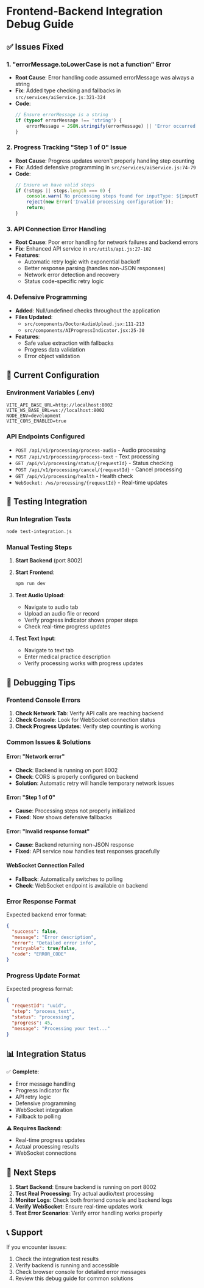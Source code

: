 # Frontend-Backend Integration Debug Guide

## ✅ Issues Fixed

### 1. **"errorMessage.toLowerCase is not a function" Error**
- **Root Cause**: Error handling code assumed errorMessage was always a string
- **Fix**: Added type checking and fallbacks in `src/services/aiService.js:321-324`
- **Code**:
  ```javascript
  // Ensure errorMessage is a string
  if (typeof errorMessage !== 'string') {
      errorMessage = JSON.stringify(errorMessage) || 'Error occurred but message is not available';
  }
  ```

### 2. **Progress Tracking "Step 1 of 0" Issue**
- **Root Cause**: Progress updates weren't properly handling step counting
- **Fix**: Added defensive programming in `src/services/aiService.js:74-79`
- **Code**:
  ```javascript
  // Ensure we have valid steps
  if (!steps || steps.length === 0) {
      console.warn(`No processing steps found for inputType: ${inputType}`);
      reject(new Error('Invalid processing configuration'));
      return;
  }
  ```

### 3. **API Connection Error Handling**
- **Root Cause**: Poor error handling for network failures and backend errors
- **Fix**: Enhanced API service in `src/utils/api.js:27-102`
- **Features**:
  - Automatic retry logic with exponential backoff
  - Better response parsing (handles non-JSON responses)
  - Network error detection and recovery
  - Status code-specific retry logic

### 4. **Defensive Programming**
- **Added**: Null/undefined checks throughout the application
- **Files Updated**:
  - `src/components/DoctorAudioUpload.jsx:111-213`
  - `src/components/AIProgressIndicator.jsx:25-30`
- **Features**:
  - Safe value extraction with fallbacks
  - Progress data validation
  - Error object validation

## 🔧 Current Configuration

### Environment Variables (.env)
```
VITE_API_BASE_URL=http://localhost:8002
VITE_WS_BASE_URL=ws://localhost:8002
NODE_ENV=development
VITE_CORS_ENABLED=true
```

### API Endpoints Configured
- `POST /api/v1/processing/process-audio` - Audio processing
- `POST /api/v1/processing/process-text` - Text processing
- `GET /api/v1/processing/status/{requestId}` - Status checking
- `POST /api/v1/processing/cancel/{requestId}` - Cancel processing
- `GET /api/v1/processing/health` - Health check
- `WebSocket: /ws/processing/{requestId}` - Real-time updates

## 🚀 Testing Integration

### Run Integration Tests
```bash
node test-integration.js
```

### Manual Testing Steps

1. **Start Backend** (port 8002)
2. **Start Frontend**:
   ```bash
   npm run dev
   ```
3. **Test Audio Upload**:
   - Navigate to audio tab
   - Upload an audio file or record
   - Verify progress indicator shows proper steps
   - Check real-time progress updates

4. **Test Text Input**:
   - Navigate to text tab
   - Enter medical practice description
   - Verify processing works with progress updates

## 🐛 Debugging Tips

### Frontend Console Errors
1. **Check Network Tab**: Verify API calls are reaching backend
2. **Check Console**: Look for WebSocket connection status
3. **Check Progress Updates**: Verify step counting is working

### Common Issues & Solutions

#### Error: "Network error"
- **Check**: Backend is running on port 8002
- **Check**: CORS is properly configured on backend
- **Solution**: Automatic retry will handle temporary network issues

#### Error: "Step 1 of 0"
- **Cause**: Processing steps not properly initialized
- **Fixed**: Now shows defensive fallbacks

#### Error: "Invalid response format"
- **Cause**: Backend returning non-JSON response
- **Fixed**: API service now handles text responses gracefully

#### WebSocket Connection Failed
- **Fallback**: Automatically switches to polling
- **Check**: WebSocket endpoint is available on backend

### Error Response Format
Expected backend error format:
```json
{
  "success": false,
  "message": "Error description",
  "error": "Detailed error info",
  "retryable": true/false,
  "code": "ERROR_CODE"
}
```

### Progress Update Format
Expected progress format:
```json
{
  "requestId": "uuid",
  "step": "process_text",
  "status": "processing",
  "progress": 45,
  "message": "Processing your text..."
}
```

## 📊 Integration Status

✅ **Complete**:
- Error message handling
- Progress indicator fix
- API retry logic
- Defensive programming
- WebSocket integration
- Fallback to polling

⚠️ **Requires Backend**:
- Real-time progress updates
- Actual processing results
- WebSocket connections

## 🔄 Next Steps

1. **Start Backend**: Ensure backend is running on port 8002
2. **Test Real Processing**: Try actual audio/text processing
3. **Monitor Logs**: Check both frontend console and backend logs
4. **Verify WebSocket**: Ensure real-time updates work
5. **Test Error Scenarios**: Verify error handling works properly

## 📞 Support

If you encounter issues:
1. Check the integration test results
2. Verify backend is running and accessible
3. Check browser console for detailed error messages
4. Review this debug guide for common solutions